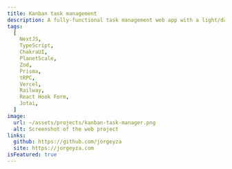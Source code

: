 ```yaml
---
title: Kanban task management
description: A fully-functional task management web app with a light/dark mode toggle. UI design by frontendmentor.io
tags:
  [
    NextJS,
    TypeScript,
    ChakraUI,
    PlanetScale,
    Zod,
    Prisma,
    tRPC,
    Vercel,
    Railway,
    React Hook Form,
    Jotai,
  ]
image:
  url: ~/assets/projects/kanban-task-manager.png
  alt: Screenshot of the web project
links:
  github: https://github.com/jorgeyza
  site: https://jorgeyza.com
isFeatured: true
---
```


